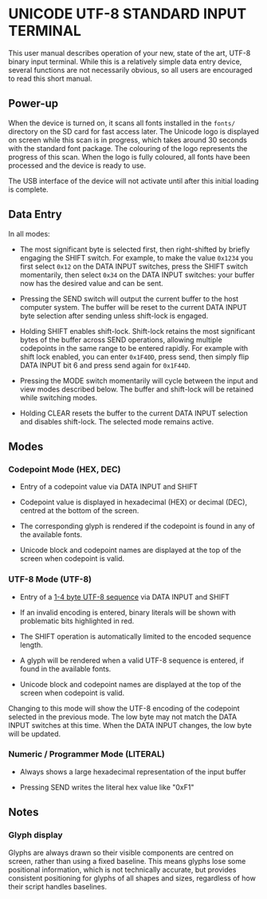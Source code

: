 # UNICODE UTF-8 STANDARD INPUT TERMINAL

This user manual describes operation of your new, state of the art, UTF-8
binary input terminal. While this is a relatively simple data entry device,
several functions are not necessarily obvious, so all users are encouraged
to read this short manual.

## Power-up

When the device is turned on, it scans all fonts installed in the `fonts/`
directory on the SD card for fast access later. The Unicode logo is displayed
on screen while this scan is in progress, which takes around 30 seconds with
the standard font package. The colouring of the logo represents the progress
of this scan. When the logo is fully coloured, all fonts have been processed
and the device is ready to use.

The USB interface of the device will not activate until after this initial
loading is complete.


## Data Entry

In all modes:

 - The most significant byte is selected first, then right-shifted by briefly
   engaging the SHIFT switch. For example, to make the value `0x1234` you first
   select `0x12` on the DATA INPUT switches, press the SHIFT switch momentarily,
   then select `0x34` on the DATA INPUT switches: your buffer now has the desired
   value and can be sent.

 - Pressing the SEND switch will output the current buffer to the host computer
   system. The buffer will be reset to the current DATA INPUT byte selection after
   sending unless shift-lock is engaged.

 - Holding SHIFT enables shift-lock. Shift-lock retains the most significant bytes
   of the buffer across SEND operations, allowing multiple codepoints in the same
   range to be entered rapidly. For example with shift lock enabled, you can enter
   `0x1F40D`, press send, then simply flip DATA INPUT bit 6 and press send again
   for `0x1F44D`.

 - Pressing the MODE switch momentarily will cycle between the input and view modes
   described below. The buffer and shift-lock will be retained while switching modes.

 - Holding CLEAR resets the buffer to the current DATA INPUT selection and disables
   shift-lock. The selected mode remains active.


## Modes

### Codepoint Mode (HEX, DEC)

 - Entry of a codepoint value via DATA INPUT and SHIFT

 - Codepoint value is displayed in hexadecimal (HEX) or decimal (DEC), centred
   at the bottom of the screen.

 - The corresponding glyph is rendered if the codepoint is found in any of the
   available fonts.

 - Unicode block and codepoint names are displayed at the top of the screen
   when codepoint is valid.

### UTF-8 Mode (UTF-8)

 - Entry of a [1-4 byte UTF-8 sequence](https://en.wikipedia.org/wiki/UTF-8#Encoding)
   via DATA INPUT and SHIFT

 - If an invalid encoding is entered, binary literals will be shown with
   problematic bits highlighted in red.

 - The SHIFT operation is automatically limited to the encoded sequence length.

 - A glyph will be rendered when a valid UTF-8 sequence is entered, if found in
   the available fonts.

 - Unicode block and codepoint names are displayed at the top of the screen
   when codepoint is valid.

Changing to this mode will show the UTF-8 encoding of the codepoint selected in
the previous mode. The low byte may not match the DATA INPUT switches at this
time. When the DATA INPUT changes, the low byte will be updated.

### Numeric / Programmer Mode (LITERAL)

 - Always shows a large hexadecimal representation of the input buffer

 - Pressing SEND writes the literal hex value like "0xF1"


## Notes

### Glyph display

Glyphs are always drawn so their visible components are centred on screen,
rather than using a fixed baseline. This means glyphs lose some positional
information, which is not technically accurate, but provides consistent
positioning for glyphs of all shapes and sizes, regardless of how their
script handles baselines.
